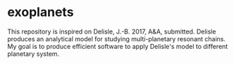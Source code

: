 # exoplanets
This repository is inspired on Delisle, J.-B. 2017, A&A, submitted. Delisle produces an analytical model for studying multi-planetary resonant chains. 
My goal is to produce efficient software to apply Delisle's model to different planetary system.
